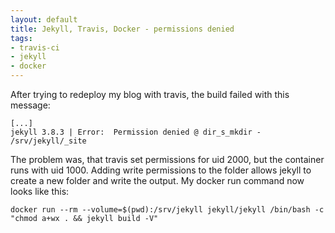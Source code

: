 ```yaml
---
layout: default
title: Jekyll, Travis, Docker - permissions denied
tags:
- travis-ci
- jekyll
- docker
---
```


After trying to redeploy my blog with travis, the build failed with this message:
```
[...]
jekyll 3.8.3 | Error:  Permission denied @ dir_s_mkdir - /srv/jekyll/_site
```

The problem was, that travis set permissions for uid 2000, but the container runs with uid 1000. Adding write permissions to the folder allows jekyll to create a new folder and write the output. My docker run command now looks like this:
```
docker run --rm --volume=$(pwd):/srv/jekyll jekyll/jekyll /bin/bash -c "chmod a+wx . && jekyll build -V"
```